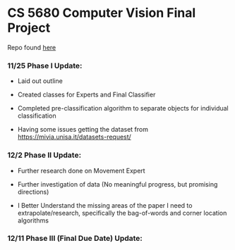 # CS 5680 Computer Vision Final Project

Repo found [here](https://github.com/Maximas5/cvis-final)

### 11/25 Phase I Update:

- Laid out outline

- Created classes for Experts and Final Classifier

- Completed pre-classification algorithm to separate objects for individual classification

- Having some issues getting the dataset from https://mivia.unisa.it/datasets-request/

### 12/2 Phase II Update:

- Further research done on Movement Expert

- Further investigation of data (No meaningful progress, but promising directions)

- I Better Understand the missing areas of the paper I need to extrapolate/research, specifically the bag-of-words and corner location algorithms

### 12/11 Phase III (Final Due Date) Update: